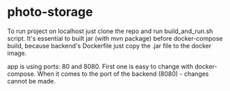 # photo-storage

To run project on localhost just clone the repo and run build_and_run.sh script. It's essential to built jar (with mvn package)
before docker-compose build, because backend's Dockerfile just copy the .jar file to the docker image.

app is using ports: 80 and 8080. First one is easy to change with docker-compose. When it comes to the port of the backend 
(8080) - changes cannot be made.

